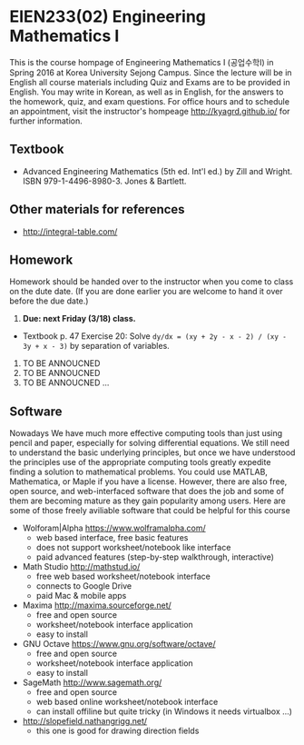 # EIEN233(02) Engineering Mathematics I
This is the course hompage of Engineering Mathematics I (공업수학I) in Spring 2016 at Korea University Sejong Campus.
Since the lecture will be in English all course materials including Quiz and Exams are to be provided in English.
You may write in Korean, as well as in English, for the answers to the homework, quiz, and exam questions.
For office hours and to schedule an appointment, visit the instructor's hompeage http://kyagrd.github.io/ for further information.

## Textbook
 * Advanced Engineering Mathematics (5th ed. Int'l ed.) by Zill and Wright. ISBN 979-1-4496-8980-3. Jones & Bartlett.

## Other materials for references
 * http://integral-table.com/

## Homework
Homework should be handed over to the instructor when you come to class on the dute date.
(If you are done earlier you are welcome to hand it over before the due date.)
 1. **Due: next Friday (3/18) class.**
  * Textbook p. 47 Exercise 20: Solve `dy/dx = (xy + 2y - x - 2) / (xy - 3y + x - 3)` by separation of variables.
 1. TO BE ANNOUCNED
 1. TO BE ANNOUCNED
 1. TO BE ANNOUCNED
...

## Software
Nowadays We have much more effective computing tools
than just using pencil and paper, especially for solving differential equations.
We still need to understand the basic underlying principles,
but once we have understood the principles use of the appropriate computing tools
greatly expedite finding a solution to mathematical problems.
You could use MATLAB, Mathematica, or Maple if you have a license.
However, there are also free, open source, and web-interfaced software
that does the job and some of them are becoming mature as they gain popularity among users.
Here are some of those freely aviliable software that could be helpful for this course
* Wolforam|Alpha https://www.wolframalpha.com/
  * web based interface, free basic features
  * does not support worksheet/notebook like interface
  * paid advanced features (step-by-step walkthrough, interactive)
* Math Studio http://mathstud.io/
  * free web based worksheet/notebook interface
  * connects to Google Drive
  * paid Mac & mobile apps
* Maxima http://maxima.sourceforge.net/
  * free and open source
  * worksheet/notebook interface application
  * easy to install
* GNU Octave https://www.gnu.org/software/octave/
  * free and open source
  * worksheet/notebook interface application
  * easy to install
* SageMath http://www.sagemath.org/
  * free and open source
  * web based online worksheet/notebook interface
  * can install offiline but quite tricky (in Windows it needs virtualbox ...)
* http://slopefield.nathangrigg.net/
  * this one is good for drawing direction fields
